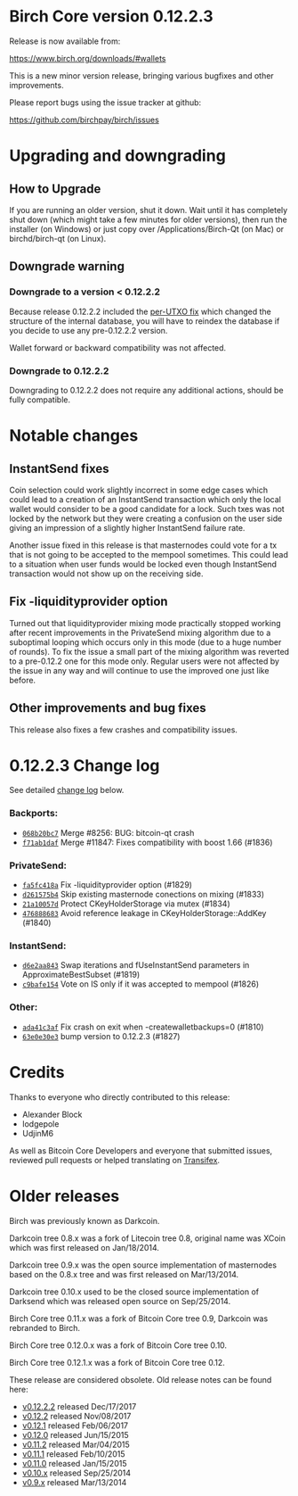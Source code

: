 Birch Core version 0.12.2.3
==========================

Release is now available from:

  <https://www.birch.org/downloads/#wallets>

This is a new minor version release, bringing various bugfixes and other
improvements.

Please report bugs using the issue tracker at github:

  <https://github.com/birchpay/birch/issues>


Upgrading and downgrading
=========================

How to Upgrade
--------------

If you are running an older version, shut it down. Wait until it has completely
shut down (which might take a few minutes for older versions), then run the
installer (on Windows) or just copy over /Applications/Birch-Qt (on Mac) or
birchd/birch-qt (on Linux).

Downgrade warning
-----------------

### Downgrade to a version < 0.12.2.2

Because release 0.12.2.2 included the [per-UTXO fix](release-notes/birch/release-notes-0.12.2.2.md#per-utxo-fix)
which changed the structure of the internal database, you will have to reindex
the database if you decide to use any pre-0.12.2.2 version.

Wallet forward or backward compatibility was not affected.

### Downgrade to 0.12.2.2

Downgrading to 0.12.2.2 does not require any additional actions, should be
fully compatible.

Notable changes
===============

InstantSend fixes
-----------------

Coin selection could work slightly incorrect in some edge cases which could
lead to a creation of an InstantSend transaction which only the local wallet
would consider to be a good candidate for a lock. Such txes was not locked by
the network but they were creating a confusion on the user side giving an
impression of a slightly higher InstantSend failure rate.

Another issue fixed in this release is that masternodes could vote for a tx
that is not going to be accepted to the mempool sometimes. This could lead to
a situation when user funds would be locked even though InstantSend transaction
would not show up on the receiving side.

Fix -liquidityprovider option
-----------------------------

Turned out that liquidityprovider mixing mode practically stopped working after
recent improvements in the PrivateSend mixing algorithm due to a suboptimal
looping which occurs only in this mode (due to a huge number of rounds). To fix
the issue a small part of the mixing algorithm was reverted to a pre-0.12.2 one
for this mode only. Regular users were not affected by the issue in any way and
will continue to use the improved one just like before.

Other improvements and bug fixes
--------------------------------

This release also fixes a few crashes and compatibility issues.


0.12.2.3 Change log
===================

See detailed [change log](https://github.com/birchpay/birch/compare/v0.12.2.2...birchpay:v0.12.2.3) below.

### Backports:
- [`068b20bc7`](https://github.com/birchpay/birch/commit/068b20bc7) Merge #8256: BUG: bitcoin-qt crash
- [`f71ab1daf`](https://github.com/birchpay/birch/commit/f71ab1daf) Merge #11847: Fixes compatibility with boost 1.66 (#1836)

### PrivateSend:
- [`fa5fc418a`](https://github.com/birchpay/birch/commit/fa5fc418a) Fix -liquidityprovider option (#1829)
- [`d261575b4`](https://github.com/birchpay/birch/commit/d261575b4) Skip existing masternode conections on mixing (#1833)
- [`21a10057d`](https://github.com/birchpay/birch/commit/21a10057d) Protect CKeyHolderStorage via mutex (#1834)
- [`476888683`](https://github.com/birchpay/birch/commit/476888683) Avoid reference leakage in CKeyHolderStorage::AddKey (#1840)

### InstantSend:
- [`d6e2aa843`](https://github.com/birchpay/birch/commit/d6e2aa843) Swap iterations and fUseInstantSend parameters in ApproximateBestSubset (#1819)
- [`c9bafe154`](https://github.com/birchpay/birch/commit/c9bafe154) Vote on IS only if it was accepted to mempool (#1826)

### Other:
- [`ada41c3af`](https://github.com/birchpay/birch/commit/ada41c3af) Fix crash on exit when -createwalletbackups=0 (#1810)
- [`63e0e30e3`](https://github.com/birchpay/birch/commit/63e0e30e3) bump version to 0.12.2.3 (#1827)

Credits
=======

Thanks to everyone who directly contributed to this release:

- Alexander Block
- lodgepole
- UdjinM6

As well as Bitcoin Core Developers and everyone that submitted issues,
reviewed pull requests or helped translating on
[Transifex](https://www.transifex.com/projects/p/birch/).


Older releases
==============

Birch was previously known as Darkcoin.

Darkcoin tree 0.8.x was a fork of Litecoin tree 0.8, original name was XCoin
which was first released on Jan/18/2014.

Darkcoin tree 0.9.x was the open source implementation of masternodes based on
the 0.8.x tree and was first released on Mar/13/2014.

Darkcoin tree 0.10.x used to be the closed source implementation of Darksend
which was released open source on Sep/25/2014.

Birch Core tree 0.11.x was a fork of Bitcoin Core tree 0.9,
Darkcoin was rebranded to Birch.

Birch Core tree 0.12.0.x was a fork of Bitcoin Core tree 0.10.

Birch Core tree 0.12.1.x was a fork of Bitcoin Core tree 0.12.

These release are considered obsolete. Old release notes can be found here:

- [v0.12.2.2](release-notes/birch/release-notes-0.12.2.2.md) released Dec/17/2017
- [v0.12.2](release-notes/birch/release-notes-0.12.2.md) released Nov/08/2017
- [v0.12.1](release-notes/birch/release-notes-0.12.1.md) released Feb/06/2017
- [v0.12.0](release-notes/birch/release-notes-0.12.0.md) released Jun/15/2015
- [v0.11.2](release-notes/birch/release-notes-0.11.2.md) released Mar/04/2015
- [v0.11.1](release-notes/birch/release-notes-0.11.1.md) released Feb/10/2015
- [v0.11.0](release-notes/birch/release-notes-0.11.0.md) released Jan/15/2015
- [v0.10.x](release-notes/birch/release-notes-0.10.0.md) released Sep/25/2014
- [v0.9.x](release-notes/birch/release-notes-0.9.0.md) released Mar/13/2014

